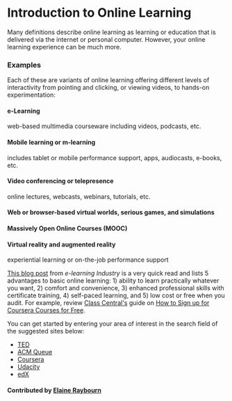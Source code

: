 # Introduction to Online Learning

Many definitions describe online learning as learning or education that is delivered via the internet or personal computer. However, your online learning experience can be much more.

### Examples
Each of these are variants of online learning offering different levels of interactivity from pointing and clicking, or viewing videos, to hands-on experimentation:

#### e-Learning
web-based multimedia courseware including videos, podcasts, etc.

#### Mobile learning or m-learning
includes tablet or mobile performance support, apps, audiocasts, e-books, etc.

#### Video conferencing or telepresence
online lectures, webcasts, webinars, tutorials, etc.

#### Web or browser-based virtual worlds, serious games, and simulations

#### Massively Open Online Courses (MOOC)

#### Virtual reality and augmented reality
experiential learning or on-the-job performance support

[This blog post](https://elearningindustry.com/5-advantages-of-online-learning-education-without-leaving-home "5 Advantages to online learning") from *e-learning Industry* is a very quick read and lists 5 advantages to basic online learning: 1) ability to learn practically whatever you want, 2) comfort and convenience, 3) enhanced professional skills with certificate training, 4) self-paced learning, and 5) low cost or free when you audit. For example, review [Class Central's](https://www.class-central.com) guide on [How to Sign up for Coursera Courses for Free](https://www.class-central.com/report/coursera-signup-for-free/?utm_medium=email&utm_source=other&utm_campaign=opencourse.GdeNrll1EeSROyIACtiVvg.announcements%7Eopencourse.GdeNrll1EeSROyIACtiVvg._A0MF0zjEeenAQpMKPxN_g).

You can get started by entering your area of interest in the search field of the suggested sites below:

* [TED](https://www.ted.com)
* [ACM Queue](http://queue.acm.org/index.cfm)
* [Coursera](https://www.coursera.org)
* [Udacity](https://www.udacity.com)
* [edX](https://www.edx.org)

#### Contributed by [Elaine Raybourn](https://github.com/elaineraybourn)

<!---
Publish: yes
Categories: skills
Topics: online learning
Tags: curated links, short article
Level: 2
Prerequisites: defaults
Aggregate: none
--->
